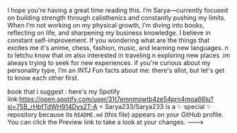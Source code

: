 I hope you're having a great time reading this. 
I’m Sarya—currently focused on building strength through calisthenics 
and constantly pushing my limits. When I’m not working on my physical growth, I’m diving into books, reflecting on life, and sharpening my business knowledge. I believe in constant self-improvement.
If you wondering what are the things that 
excites me it's anime, chess, fashion, music, and learning new languages.
n to letchu know that 
im also interested in traveling n exploring new places .im always trying to seek for new experiences.
if you're curious about my personality type, I’m an INTJ
Fun facts about me: there's allot, but let's get to know each other first.

book that i suggest :
here's my Spotify link:https://open.spotify.com/user/31t7emnmowtb4ze54prn4moa66lu?si=75B_rHbfTdWH914Dvs2T-A
<
Sarya233/Sarya233 is a ✨ special ✨ repository because its `README.md` (this file) appears on your GitHub profile.
You can click the Preview link to take a look at your changes.
--->
